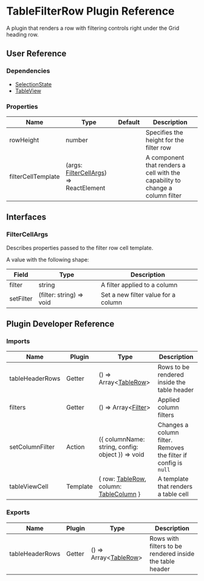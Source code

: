 # TableFilterRow Plugin Reference

A plugin that renders a row with filtering controls right under the Grid heading row.

## User Reference

### Dependencies

- [SelectionState](selection-state.md)
- [TableView](table-view.md)

### Properties

Name | Type | Default | Description
-----|------|---------|------------
rowHeight | number | | Specifies the height for the filter row
filterCellTemplate | (args: [FilterCellArgs](#filter-cell-args)) => ReactElement | | A component that renders a cell with the capability to change a column filter

## Interfaces

### <a name="filter-cell-args"></a>FilterCellArgs

Describes properties passed to the filter row cell template.

A value with the following shape:

Field | Type | Description
------|------|------------
filter | string | A filter applied to a column
setFilter | (filter: string) => void | Set a new filter value for a column

## Plugin Developer Reference

### Imports

Name | Plugin | Type | Description
-----|--------|------|------------
tableHeaderRows | Getter | () => Array&lt;[TableRow](table-view.md#table-row)&gt; | Rows to be rendered inside the table header
filters | Getter | () => Array&lt;[Filter](filtering-state.md#filter)&gt; | Applied column filters
setColumnFilter | Action | ({ columnName: string, config: object }) => void | Changes a column filter. Removes the filter if config is `null`
tableViewCell | Template | { row: [TableRow](table-view.md#table-row), column: [TableColumn](table-view.md#table-column) } | A template that renders a table cell

### Exports

Name | Plugin | Type | Description
-----|--------|------|------------
tableHeaderRows | Getter | () => Array&lt;[TableRow](table-view.md#table-row)&gt; | Rows with filters to be rendered inside the table header
